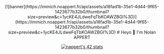 <div align="center">
[![banner](https://immich.noappert.fr/api/assets/a18fad1b-35e1-4d44-9f65-1423677b32b0/thumbnail?size=preview&c=1ycKE4JLdweFqTbKOAWZBGI%3D)](https://immich.noappert.fr/api/assets/a18fad1b-35e1-4d44-9f65-1423677b32b0/thumbnail?size=preview&c=1ycKE4JLdweFqTbKOAWZBGI%3D)
# Heyo 👋 I'm Nolan APPERT

[![nappert's 42 stats](https://badge.mediaplus.ma/kettlebells/nappert?1337Badge=off&UM6P=off)](https://github.com/noappert)

</div>
